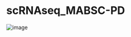 # scRNAseq_MABSC-PD

![image](https://github.com/Allen13x/scRNAseq_MABSC-PD/assets/72440375/edfe1cdf-0569-40f8-8c17-5214dfae170d)

